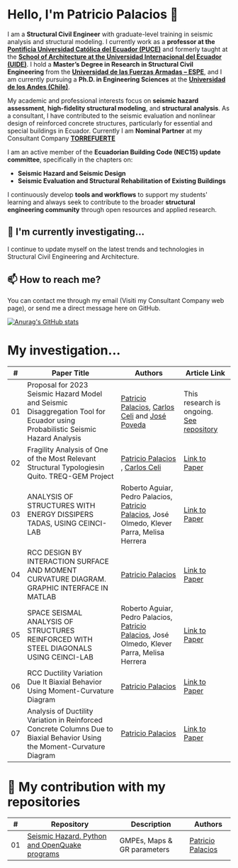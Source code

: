 # Hello, I'm Patricio Palacios 👋


I am a **Structural Civil Engineer** with graduate-level training in seismic analysis and structural modeling. I currently work as a **professor at the [Pontificia Universidad Católica del Ecuador (PUCE)](https://www.puce.edu.ec/)** and formerly taught at the [**School of Architecture at the Universidad Internacional del Ecuador (UIDE)**](https://www.uide.edu.ec/). I hold a **Master’s Degree in Research in Structural Civil Engineering** from the [**Universidad de las Fuerzas Armadas – ESPE**](https://www.espe.edu.ec/), and I am currently pursuing a **Ph.D. in Engineering Sciences** at the [**Universidad de los Andes (Chile)**](https://www.uandes.cl/).

My academic and professional interests focus on **seismic hazard assessment**, **high-fidelity structural modeling**, and **structural analysis**. As a consultant, I have contributed to the seismic evaluation and nonlinear design of reinforced concrete structures, particularly for essential and special buildings in Ecuador. Currently I am **Nominal Partner** at my Consultant Company [**TORREFUERTE**](https://www.torrefuerte.ec/)

I am an active member of the **Ecuadorian Building Code (NEC15) update committee**, specifically in the chapters on:

- **Seismic Hazard and Seismic Design**
- **Seismic Evaluation and Structural Rehabilitation of Existing Buildings**

I continuously develop **tools and workflows** to support my students' learning and always seek to contribute to the broader **structural engineering community** through open resources and applied research.


## 🌱 I'm currently investigating...

I continue to update myself on the latest trends and technologies in Structural Civil Engineering and Architecture.

## 📫 How to reach me?

You can contact me through my email (Visiti my Consultant Company web page), or send me a direct message here on GitHub.



[![
Anurag's GitHub stats](https://github-readme-stats.vercel.app/api?username=ppalacios92)](https://github.com/anuraghazra/github-readme-stats)


# My investigation...

| # | Paper Title      | Authors                | Article Link                                               |
|--------------|------------------|------------------------|------------------------------------------------------------|
| 01          | Proposal for 2023 Seismic Hazard Model and Seismic Disaggregation Tool for Ecuador using Probabilistic Seismic Hazard Analysis  | [Patricio Palacios](https://github.com/ppalacios92), [Carlos Celi](https://github.com/Normando1945) and [José Poveda](https://github.com/JosePovedaHinojosa)                   | This research is ongoing. [See repository](https://github.com/ppalacios92/SeismicHazard2023_poe0.1_50y)      |
| 02            | Fragility Analysis of One of the Most Relevant Structural Typologiesin Quito. TREQ-GEM Project    | [Patricio Palacios](https://github.com/ppalacios92) , [Carlos Celi](https://github.com/Normando1945)    | [Link to Paper](https://doi.org/10.33333/rp.vol51n2.01)               |
| 03            | ANALYSIS OF STRUCTURES WITH ENERGY DISSIPERS TADAS, USING CEINCI-LAB    | Roberto Aguiar, Pedro Palacios, [Patricio Palacios](https://github.com/ppalacios92), José Olmedo, Klever Parra, Melisa Herrera     | [Link to Paper](https://journal.espe.edu.ec/ojs/index.php/riie/article/view/1574)                |
| 04            | RCC DESIGN BY INTERACTION SURFACE AND MOMENT CURVATURE DIAGRAM. GRAPHIC INTERFACE IN MATLAB    | [Patricio Palacios](https://github.com/ppalacios92)     | [Link to Paper](https://journal.espe.edu.ec/ojs/index.php/riie/article/view/1620)      |
| 05          | SPACE SEISMAL ANALYSIS OF STRUCTURES REINFORCED WITH STEEL DIAGONALS USING CEINCI-LAB             | Roberto Aguiar, Pedro Palacios, [Patricio Palacios](https://github.com/ppalacios92), José Olmedo, Klever Parra, Melisa Herrera       | [Link to Paper](https://journal.espe.edu.ec/ojs/index.php/riie/article/view/1572)      |
| 06          | RCC Ductility Variation Due It Biaxial Behavior Using Moment-Curvature Diagram            | [Patricio Palacios](https://github.com/ppalacios92)      | [Link to Paper](https://www.researchgate.net/publication/319111715_RCC_Ductility_Variation_Due_It_Biaxial_Behavior_Using_Moment-Curvature_Diagram)      |
| 07          | Analysis of Ductility Variation in Reinforced Concrete Columns Due to Biaxial Behavior Using the Moment-Curvature Diagram           | [Patricio Palacios](https://github.com/ppalacios92)      | [Link to Paper](https://bibdigital.epn.edu.ec/handle/15000/17517)      |

# 🚀 My contribution with my repositories

| # | Repository      | Description                | Authors                                              |
|--------------|------------------|------------------------|------------------------------------------------------------|
| 01          | [Seismic Hazard. Python and OpenQuake programs](https://github.com/ppalacios92/SeismicHazardAnalysis)  | GMPEs, Maps & GR parameters   | [Patricio Palacios](https://github.com/ppalacios92)       |

